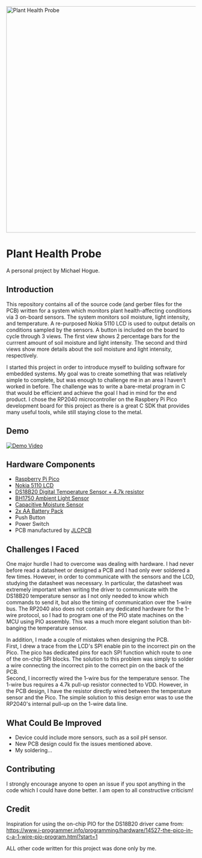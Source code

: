 <img src="images/IMG_1197.jpeg" alt="Plant Health Probe" width="600">

# Plant Health Probe
A personal project by Michael Hogue.

## Introduction
This repository contains all of the source code (and gerber files for the PCB) written for a system which monitors plant health-affecting conditions via 3 on-board sensors. The system monitors soil moisture, light intensity, and temperature. A re-purposed Nokia 5110 LCD is used to output details on conditions sampled by the sensors. A button is included on the board to cycle through 3 views. The first view shows 2 percentage bars for the currrent amount of soil moisture and light intensity. The second and third views show more details about the soil moisture and light intensity, respectively.   

I started this project in order to introduce myself to building software for embedded systems. My goal was to create something that was relatively simple to complete, but was enough to challenge me in an area I haven't worked in before. The challenge was to write a bare-metal program in C that would be efficient and achieve the goal I had in mind for the end product. I chose the RP2040 microcontroller on the Raspbery Pi Pico development board for this project as there is a great C SDK that provides many useful tools, while still staying close to the metal.

## Demo
[![Demo Video](https://img.youtube.com/vi/UA-I9vfqD_w/0.jpg)](https://youtu.be/UA-I9vfqD_w)

## Hardware Components
- [Raspberry Pi Pico](https://www.raspberrypi.com/products/raspberry-pi-pico/)
- [Nokia 5110 LCD](https://www.sparkfun.com/products/10168)
- [DS18B20 Digital Temperature Sensor + 4.7k resistor](https://www.adafruit.com/product/374)
- [BH1750 Ambient Light Sensor](https://www.adafruit.com/product/4681)
- [Capacitive Moisture Sensor](https://www.adafruit.com/product/4026)
- [2x AA Battery Pack](https://www.amazon.com/dp/B09V7Z4MT7?psc=1&ref=ppx_yo2ov_dt_b_product_details)
- Push Button
- Power Switch
- PCB manufactured by [JLCPCB](https://jlcpcb.com)

## Challenges I Faced
One major hurdle I had to overcome was dealing with hardware. I had never before read a datasheet or designed a PCB and I had only ever soldered a few times. However, in order to communicate with the sensors and the LCD, studying the datasheet was necessary. In particular, the datasheet was extremely important when writing the driver to communicate with the DS18B20 temperature sensor as I not only needed to know which commands to send it, but also the timing of communication over the 1-wire bus. The RP2040 also does not contain any dedicated hardware for the 1-wire protocol, so I had to program one of the PIO state machines on the MCU using PIO assembly. This was a much more elegant solution than bit-banging the temperature sensor.

In addition, I made a couple of mistakes when designing the PCB.    
First, I drew a trace from the LCD's SPI enable pin to the incorrect pin on the Pico. The pico has dedicated pins for each SPI function which route to one of the on-chip SPI blocks. The solution to this problem was simply to solder a wire connecting the incorrect pin to the correct pin on the back of the PCB.   
Second, I incorrectly wired the 1-wire bus for the temperature sensor. The 1-wire bus requires a 4.7k pull-up resistor connected to VDD. However, in the PCB design, I have the resistor directly wired between the temperature sensor and the Pico. The simple solution to this design error was to use the RP2040's internal pull-up on the 1-wire data line.

## What Could Be Improved
- Device could include more sensors, such as a soil pH sensor.
- New PCB design could fix the issues mentioned above.
- My soldering...

## Contributing
I strongly encourage anyone to open an issue if you spot anything in the code which I could have done better. I am open to all constructive criticism!

## Credit
Inspiration for using the on-chip PIO for the DS18B20 driver came from:  
https://www.i-programmer.info/programming/hardware/14527-the-pico-in-c-a-1-wire-pio-program.html?start=1

ALL other code written for this project was done only by me.